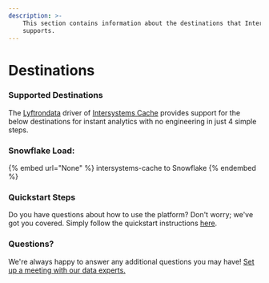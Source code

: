 ```yaml
---
description: >-
    This section contains information about the destinations that Intersystems Cache
    supports.
---
```


# Destinations

### Supported Destinations

The [Lyftrondata](https://www.lyftrondata.com/) driver of [Intersystems Cache](None) provides support for the below destinations for instant analytics with no engineering in just 4 simple steps.

### Snowflake Load:

{% embed url="None" %}
intersystems-cache to Snowflake
{% endembed %}

### Quickstart Steps

Do you have questions about how to use the platform? Don't worry; we've got you covered. Simply follow the quickstart instructions [here](README.md).

### Questions? <a href="#questions" id="questions"></a>

We're always happy to answer any additional questions you may have! [Set up a meeting with our data experts.](https://www.lyftrondata.com/book-a-meeting/)
